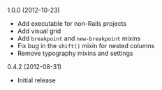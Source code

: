 
1.0.0 (2012-10-23)

  * Add executable for non-Rails projects
  * Add visual grid
  * Add `breakpoint` and `new-breakpoint` mixins
  * Fix bug in the `shift()` mixin for nested columns
  * Remove typography mixins and settings

0.4.2 (2012-08-31)

  * Initial release
